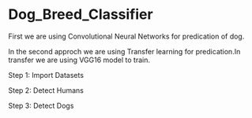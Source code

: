 # Dog_Breed_Classifier
First we are using Convolutional Neural Networks for predication of dog.


In the second approch we are using Transfer learning for predication.In transfer we are using VGG16 model to train.

Step 1: Import Datasets

Step 2: Detect Humans


Step 3: Detect Dogs
